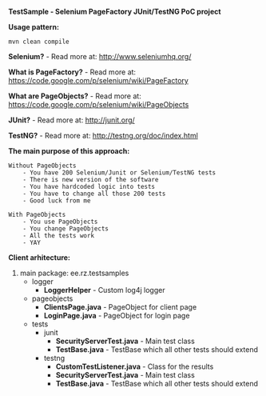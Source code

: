 **TestSample - Selenium PageFactory JUnit/TestNG PoC project**

**Usage pattern:** 

    mvn clean compile

**Selenium?** - Read more at: http://www.seleniumhq.org/

**What is PageFactory?** - Read more at: https://code.google.com/p/selenium/wiki/PageFactory

**What are PageObjects?** - Read more at: https://code.google.com/p/selenium/wiki/PageObjects

**JUnit?** - Read more at: http://junit.org/

**TestNG?** - Read more at: http://testng.org/doc/index.html

**The main purpose of this approach:**

	Without PageObjects
		- You have 200 Selenium/Junit or Selenium/TestNG tests
		- There is new version of the software
		- You have hardcoded logic into tests
		- You have to change all those 200 tests
		- Good luck from me

	With PageObjects
		- You use PageObjects
		- You change PageObjects
		- All the tests work
		- YAY

**Client arhitecture:**

1. main package: ee.rz.testsamples
	- logger
		* **LoggerHelper** - Custom log4j logger 
    - pageobjects
		* **ClientsPage.java** - PageObject for client page
		* **LoginPage.java** - PageObject for login page 
	- tests
		* junit
			* **SecurityServerTest.java** - Main test class
			* **TestBase.java** - TestBase which all other tests should extend
		* testng
			* **CustomTestListener.java** - Class for the results
			* **SecurityServerTest.java** - Main test class
			* **TestBase.java** - TestBase which all other tests should extend